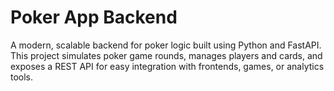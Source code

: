 # Poker App Backend 

A modern, scalable backend for poker logic built using Python and FastAPI. This project simulates poker game rounds, manages players and cards, and exposes a REST API for easy integration with frontends, games, or analytics tools.


